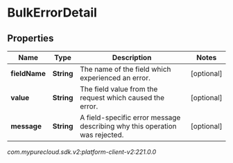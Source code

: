 # BulkErrorDetail


## Properties

| Name | Type | Description | Notes |
| ------------ | ------------- | ------------- | ------------- |
| **fieldName** | **String** | The name of the field which experienced an error. |  [optional] |
| **value** | **String** | The field value from the request which caused the error. |  [optional] |
| **message** | **String** | A field-specific error message describing why this operation was rejected. |  [optional] |




_com.mypurecloud.sdk.v2:platform-client-v2:221.0.0_
